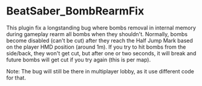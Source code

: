 # BeatSaber_BombRearmFix

This plugin fix a longstanding bug where bombs removal in internal memory during gameplay rearm all bombs when they shouldn't.
Normally, bombs become disabled (can't be cut) after they reach the Half Jump Mark based on the player HMD position (around 1m).
If you try to hit bombs from the side/back, they won't get cut, but after one or two seconds, it will break and future bombs will get cut if you try again (this is per map).  

Note: The bug will still be there in multiplayer lobby, as it use different code for that. 
